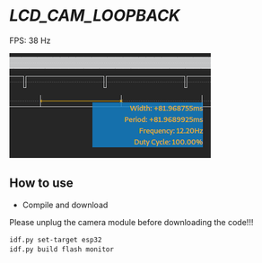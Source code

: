 # _LCD_CAM_LOOPBACK_

FPS: 38 Hz

![fps.png](fps.png)

## How to use

* Compile and download

Please unplug the camera module before downloading the code!!!

```bash
idf.py set-target esp32
idf.py build flash monitor
```